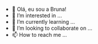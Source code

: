 - 👋 Olá, eu sou a Bruna!
- 👀 I’m interested in ...
- 🌱 I’m currently learning ...
- 💞️ I’m looking to collaborate on ...
- 📫 How to reach me ...

<!---
brunamarton/brunamarton is a ✨ special ✨ repository because its `README.md` (this file) appears on your GitHub profile.
You can click the Preview link to take a look at your changes.
--->
